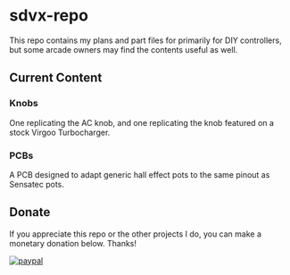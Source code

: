 # sdvx-repo

This repo contains my plans and part files for primarily for DIY controllers, but some arcade owners may find the contents useful as well.
 
## Current Content

### Knobs

One replicating the AC knob, and one replicating the knob featured on a stock Virgoo Turbocharger.

### PCBs

A PCB designed to adapt generic hall effect pots to the same pinout as Sensatec pots.

## Donate

If you appreciate this repo or the other projects I do, you can make a monetary donation below. Thanks!

[![paypal](https://www.paypalobjects.com/en_US/i/btn/btn_donate_SM.gif)](https://www.paypal.com/donate/?business=6M7ENNVE2ZP5Q&no_recurring=1&currency_code=USD)